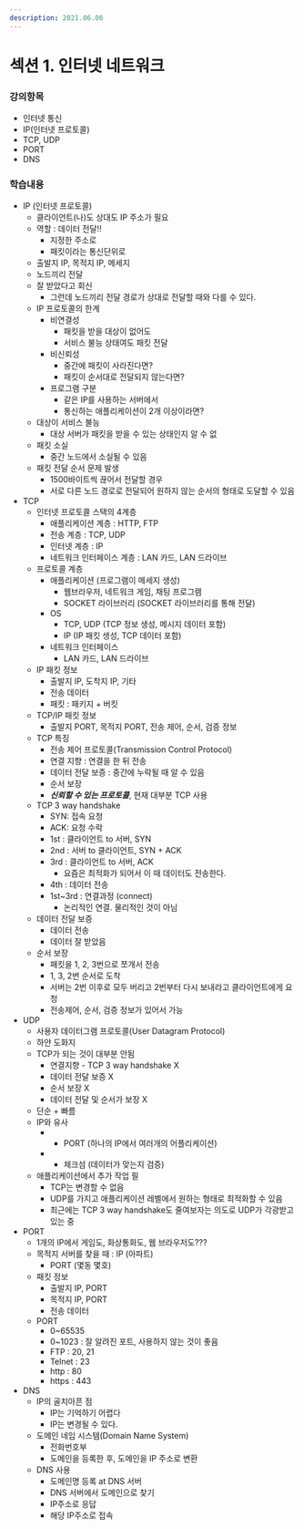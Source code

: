 ```yaml
---
description: 2021.06.06
---
```


# 섹션 1. 인터넷 네트워크

### 강의항목

* 인터넷 통신
* IP\(인터넷 프로토콜\)
* TCP, UDP
* PORT
* DNS



### 학습내용

* IP \(인터넷 프로토콜\)
  * 클라이언트\(나\)도 상대도 IP 주소가 필요
  * 역할 : 데이터 전달!!
    * 지정한 주소로
    * 패킷이라는 통신단위로
  * 출발지 IP, 목적지 IP, 메세지
  * 노드끼리 전달
  * 잘 받았다고 회신
    * 그런데 노드끼리 전달 경로가 상대로 전달할 때와 다를 수 있다.
  * IP 프로토콜의 한계
    * 비연결성
      * 패킷을 받을 대상이 없어도
      * 서비스 불능 상태여도 패킷 전달
    * 비신뢰성
      * 중간에 패킷이 사라진다면?
      * 패킷이 순서대로 전달되지 않는다면?
    * 프로그램 구분
      * 같은 IP를 사용하는 서버에서 
      * 통신하는 애플리케이션이 2개 이상이라면?
  * 대상이 서비스 불능
    * 대상 서버가 패킷을 받을 수 있는 상태인지 알 수 없
  * 패킷 소실
    * 중간 노드에서 소실될 수 있음
  * 패킷 전달 순서 문제 발생
    * 1500바이트씩 끊어서 전달할 경우
    * 서로 다른 노드 경로로 전달되어 원하지 않는 순서의 형태로 도달할 수 있음
* TCP
  * 인터넷 프로토콜 스택의 4계층
    * 애플리케이션 계층 : HTTP, FTP
    * 전송 계층 : TCP, UDP
    * 인터넷 계층 : IP
    * 네트워크 인터페이스 계층 : LAN 카드, LAN 드라이브
  * 프로토콜 계층
    * 애플리케이션 \(프로그램이 메세지 생성\)
      * 웹브라우저, 네트워크 게임, 채팅 프로그램
      * SOCKET 라이브러리 \(SOCKET 라이브러리를 통해 전달\)
    * OS
      * TCP, UDP \(TCP 정보 생성, 메시지 데이터 포함\)
      * IP \(IP 패킷 생성, TCP 데이터 포함\)
    * 네트워크 인터페이스
      * LAN 카드, LAN 드라이브
  * IP 패킷 정보
    * 출발지 IP, 도착지 IP, 기타
    * 전송 데이터
    * 패킷 : 패키지 + 버킷
  * TCP/IP 패킷 정보
    * 출발지 PORT, 목적지 PORT, 전송 제어, 순서, 검증 정보
  * TCP 특징
    * 전송 제어 프로토콜\(Transmission Control Protocol\)
    * 연결 지향 : 연결을 한 뒤 전송
    * 데이터 전달 보증 : 중간에 누락될 때 알 수 있음
    * 순서 보장
    * _**신뢰할 수 있는 프로토콜**_, 현재 대부분 TCP 사용
  * TCP 3 way handshake
    * SYN: 접속 요청
    * ACK: 요청 수락
    * 1st : 클라이언트 to 서버, SYN
    * 2nd : 서버 to 클라이언트, SYN + ACK
    * 3rd : 클라이언트 to 서버, ACK
      * 요즘은 최적화가 되어서 이 때 데이터도 전송한다.
    * 4th : 데이터 전송
    * 1st~3rd : 연결과정 \(connect\)
      * 논리적인 연결. 물리적인 것이 아님
  * 데이터 전달 보증
    * 데이터 전송
    * 데이터 잘 받았음
  * 순서 보장
    * 패킷을 1, 2, 3번으로 쪼개서 전송
    * 1, 3, 2번 순서로 도착
    * 서버는 2번 이후로 모두 버리고 2번부터 다시 보내라고 클라이언트에게 요청
    * 전송제어, 순서, 검증 정보가 있어서 가능
* UDP
  * 사용자 데이터그램 프로토콜\(User Datagram Protocol\)
  * 하얀 도화지
  * TCP가 되는 것이 대부분 안됨
    * 연결지향 - TCP 3 way handshake X
    * 데이터 전달 보증 X
    * 순서 보장 X
    * 데이터 전달 및 순서가 보장 X
  * 단순 + 빠름
  * IP와 유사
    * + PORT \(하나의 IP에서 여러개의 어플리케이션\)
    * + 체크섬 \(데이터가 맞는지 검증\)
  * 애플리케이션에서 추가 작업 필
    * TCP는 변경할 수 없음
    * UDP를 가지고 애플리케이션 레벨에서 원하는 형태로 최적화할 수 있음
    * 최근에는 TCP 3 way handshake도 줄여보자는 의도로 UDP가 각광받고 있는 중
* PORT
  * 1개의 IP에서 게임도, 화상통화도, 웹 브라우저도???
  * 목적지 서버를 찾을 때 : IP \(아파트\)
    * PORT \(몇동 몇호\)
  * 패킷 정보
    * 출발지 IP, PORT
    * 목적지 IP, PORT
    * 전송 데이터
  * PORT
    * 0~65535
    * 0~1023 : 잘 알려진 포트, 사용하지 않는 것이 좋음
    * FTP : 20, 21
    * Telnet : 23
    * http : 80
    * https : 443
* DNS
  * IP의 골치아픈 점
    * IP는 기억하기 어렵다
    * IP는 변경될 수 있다.
  * 도메인 네임 시스템\(Domain Name System\)
    * 전화번호부
    * 도메인을 등록한 후, 도메인을 IP 주소로 변환
  * DNS 사용
    * 도메인명 등록 at DNS 서버
    * DNS 서버에서 도메인으로 찾기
    * IP주소로 응답
    * 해당 IP주소로 접속










